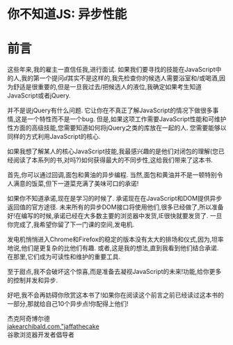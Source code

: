 
# 你不知道JS: 异步性能

# 前言

这些年来,我的雇主一直信任我,进行面试. 如果我们要寻找的技能在JavaScript中的人,我的第一个提问ⅆ其实不是这样的,我先检查你的候选人需要浴室和/或喝酒,因为舒适是很重要的,但是一旦我过去/把候选人的液位,我确定如果考生知道JavaScript或者jQuery. 

并不是说jQuery有什么问题. 它让你在不真正了解JavaScript的情况下做很多事情,这是一个特性而不是一个bug. 但是,如果这项工作需要JavaScript性能和可维护性方面的高级技能,您需要知道如何将jQuery之类的库放在一起的人. 您需要能够以同样的方式利用JavaScript的核心. 

如果我想了解某人的核心JavaScript技能,我最感兴趣的是他们对闭包的理解(您已经阅读了本系列的书,对吗?)如何获得最大的不同步性,这给我们带来了这本书. 

首先,你可以通过回调,面包和黄油的异步编程. 当然,面包和黄油并不是一顿特别令人满意的饭菜,但下一道菜充满了美味可口的承诺!

如果你不知道承诺,现在是学习的时候了. 承诺现在在JavaScript和DOM提供异步返回值的官方途径. 未来所有的异步DOM接口将使用他们,很多已经做了,所以准备好!在编写的时候,承诺已经在大多数主要的浏览器中发货,IE很快就要发货了. 一旦你完成了,我希望你留了下一门课的空间,发电机. 

发电机悄悄进入Chrome和Firefox的稳定的版本没有太大的排场和仪式,因为,坦率地说,他们是更复杂的比他们有趣. 或者,这是我的想法,直到我看到他们结合承诺. 在那里,它们成为可读性和维护的重要工具. 

至于甜点,我不会破坏这个惊喜,而是准备去凝视JavaScript的未来!功能,给你更多的控制并发和异步. 

好吧,我不会再妨碍你欣赏这本书了!如果你在阅读这个前言之前已经读过这本书的一部分,那就给自己10个异步点!你配得上他们!

杰克阿奇博尔德<br>
[jakearchibald.com](http://jakearchibald.com),["jaffathecake](http://twitter.com/jaffathecake)<br>谷歌浏览器开发者倡导者
